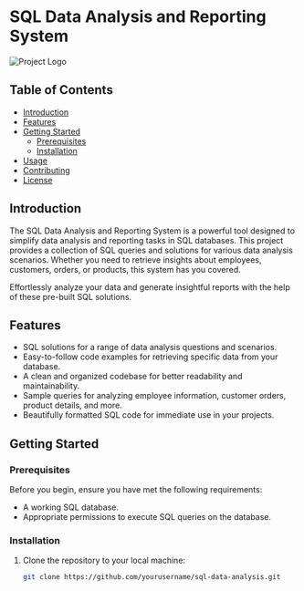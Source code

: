 # SQL Data Analysis and Reporting System

![Project Logo](project_logo.png)

## Table of Contents
- [Introduction](#introduction)
- [Features](#features)
- [Getting Started](#getting-started)
  - [Prerequisites](#prerequisites)
  - [Installation](#installation)
- [Usage](#usage)
- [Contributing](#contributing)
- [License](#license)

## Introduction

The SQL Data Analysis and Reporting System is a powerful tool designed to simplify data analysis and reporting tasks in SQL databases. This project provides a collection of SQL queries and solutions for various data analysis scenarios. Whether you need to retrieve insights about employees, customers, orders, or products, this system has you covered.

Effortlessly analyze your data and generate insightful reports with the help of these pre-built SQL solutions.

## Features

- SQL solutions for a range of data analysis questions and scenarios.
- Easy-to-follow code examples for retrieving specific data from your database.
- A clean and organized codebase for better readability and maintainability.
- Sample queries for analyzing employee information, customer orders, product details, and more.
- Beautifully formatted SQL code for immediate use in your projects.

## Getting Started

### Prerequisites

Before you begin, ensure you have met the following requirements:

- A working SQL database.
- Appropriate permissions to execute SQL queries on the database.

### Installation

1. Clone the repository to your local machine:

   ```sh
   git clone https://github.com/yourusername/sql-data-analysis.git
